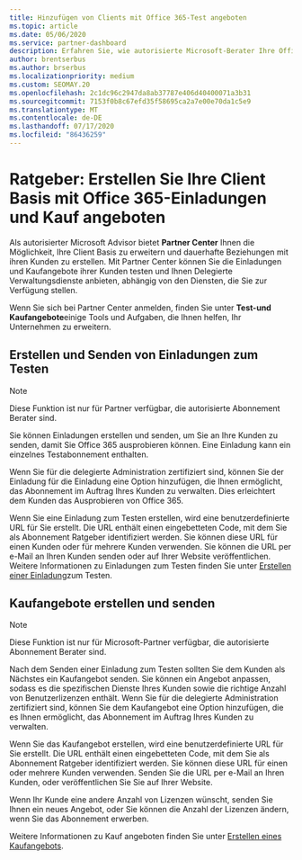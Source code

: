 ```yaml
---
title: Hinzufügen von Clients mit Office 365-Test angeboten
ms.topic: article
ms.date: 05/06/2020
ms.service: partner-dashboard
description: Erfahren Sie, wie autorisierte Microsoft-Berater Ihre Office 365-Abonnements vergrößern können. Erstellen und senden Sie Office 365-Einladungen und Kaufangebote an Clients.
author: brentserbus
ms.author: brserbus
ms.localizationpriority: medium
ms.custom: SEOMAY.20
ms.openlocfilehash: 2c1dc96c2947da8ab37787e406d40400071a3b31
ms.sourcegitcommit: 7153f0b8c67efd35f58695ca2a7e00e70da1c5e9
ms.translationtype: MT
ms.contentlocale: de-DE
ms.lasthandoff: 07/17/2020
ms.locfileid: "86436259"
---
```

# <a name="advisors-build-your-client-base-with-office-365-trial-invitations-and-purchase-offers"></a>Ratgeber: Erstellen Sie Ihre Client Basis mit Office 365-Einladungen und Kauf angeboten

Als autorisierter Microsoft Advisor bietet **Partner Center** Ihnen die Möglichkeit, Ihre Client Basis zu erweitern und dauerhafte Beziehungen mit ihren Kunden zu erstellen. Mit Partner Center können Sie die Einladungen und Kaufangebote ihrer Kunden testen und Ihnen Delegierte Verwaltungsdienste anbieten, abhängig von den Diensten, die Sie zur Verfügung stellen.

Wenn Sie sich bei Partner Center anmelden, finden Sie unter **Test-und Kaufangebote**einige Tools und Aufgaben, die Ihnen helfen, Ihr Unternehmen zu erweitern.

## <a name="create-and-send-trial-invitations"></a>Erstellen und Senden von Einladungen zum Testen

> [!NOTE]
> Diese Funktion ist nur für Partner verfügbar, die autorisierte Abonnement Berater sind.

Sie können Einladungen erstellen und senden, um Sie an Ihre Kunden zu senden, damit Sie Office 365 ausprobieren können. Eine Einladung kann ein einzelnes Testabonnement enthalten.

Wenn Sie für die delegierte Administration zertifiziert sind, können Sie der Einladung für die Einladung eine Option hinzufügen, die Ihnen ermöglicht, das Abonnement im Auftrag Ihres Kunden zu verwalten. Dies erleichtert dem Kunden das Ausprobieren von Office 365.

Wenn Sie eine Einladung zum Testen erstellen, wird eine benutzerdefinierte URL für Sie erstellt. Die URL enthält einen eingebetteten Code, mit dem Sie als Abonnement Ratgeber identifiziert werden. Sie können diese URL für einen Kunden oder für mehrere Kunden verwenden. Sie können die URL per e-Mail an Ihren Kunden senden oder auf Ihrer Website veröffentlichen.
Weitere Informationen zu Einladungen zum Testen finden Sie unter [Erstellen einer Einladung](advisors-create-a-trial-invitation.md)zum Testen.

## <a name="create-and-send-purchase-offers"></a>Kaufangebote erstellen und senden

> [!NOTE]
> Diese Funktion ist nur für Microsoft-Partner verfügbar, die autorisierte Abonnement Berater sind.

Nach dem Senden einer Einladung zum Testen sollten Sie dem Kunden als Nächstes ein Kaufangebot senden. Sie können ein Angebot anpassen, sodass es die spezifischen Dienste Ihres Kunden sowie die richtige Anzahl von Benutzerlizenzen enthält. Wenn Sie für die delegierte Administration zertifiziert sind, können Sie dem Kaufangebot eine Option hinzufügen, die es Ihnen ermöglicht, das Abonnement im Auftrag Ihres Kunden zu verwalten.

Wenn Sie das Kaufangebot erstellen, wird eine benutzerdefinierte URL für Sie erstellt. Die URL enthält einen eingebetteten Code, mit dem Sie als Abonnement Ratgeber identifiziert werden. Sie können diese URL für einen oder mehrere Kunden verwenden. Senden Sie die URL per e-Mail an Ihren Kunden, oder veröffentlichen Sie Sie auf Ihrer Website.

Wenn Ihr Kunde eine andere Anzahl von Lizenzen wünscht, senden Sie Ihnen ein neues Angebot, oder Sie können die Anzahl der Lizenzen ändern, wenn Sie das Abonnement erwerben.

Weitere Informationen zu Kauf angeboten finden Sie unter [Erstellen eines Kaufangebots](advisor-create-a-purchase-offer.md).
